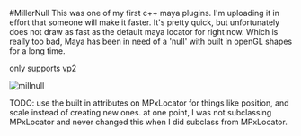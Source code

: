 #MillerNull
This was one of my first c++ maya plugins.  I'm uploading it in effort that someone will make it faster.  It's pretty quick, but unfortunately does not draw as fast as the default maya locator for right now.  Which is really too bad, Maya has been in need of a 'null' with built in openGL shapes for a long time.

only supports vp2

![millnull](https://cloud.githubusercontent.com/assets/12991367/17464532/0539a08c-5c96-11e6-9dd7-1e1a50b93961.png)

TODO: use the built in attributes on MPxLocator for things like position, and scale instead of creating new ones.  at one point, I was not subclassing MPxLocator and never changed this when I did subclass from MPxLocator.
